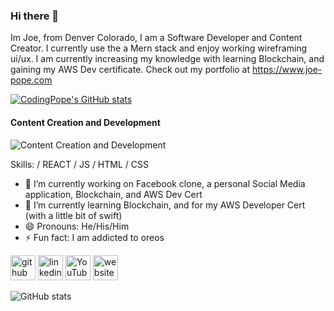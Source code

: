### Hi there 👋

Im Joe, from Denver Colorado, I am  a Software Developer and Content Creator. I currently use the a Mern stack and enjoy working wireframing ui/ux. I am currently increasing my knowledge with learning Blockchain, and gaining my AWS Dev certificate.
Check out my portfolio at https://www.joe-pope.com

[![CodingPope's GitHub stats](https://github-readme-stats.vercel.app/api?username=CodingPope)](https://github.com/CodingPope/github-readme-stats)

#### Content Creation and Development
![Content Creation and Development](https://i.imgur.com/fToxkcS.png)


Skills:  / REACT / JS / HTML / CSS

- 🔭 I’m currently working on Facebook clone, a personal Social Media application,  Blockchain, and AWS Dev Cert 
- 🌱 I’m currently learning Blockchain, and for my AWS Developer Cert (with a little bit of swift) 
- 😄 Pronouns: He/His/Him 
- ⚡ Fun fact: I am addicted to oreos 


[<img src='https://cdn.jsdelivr.net/npm/simple-icons@3.0.1/icons/github.svg' alt='github' height='40'>](https://github.com/CodingPope)  [<img src='https://cdn.jsdelivr.net/npm/simple-icons@3.0.1/icons/linkedin.svg' alt='linkedin' height='40'>](https://www.linkedin.com/in/https://www.linkedin.com/in/jopope//)  [<img src='https://cdn.jsdelivr.net/npm/simple-icons@3.0.1/icons/youtube.svg' alt='YouTube' height='40'>](https://www.youtube.com/channel/UCHYe-5htjVtblnSDA4vKEvA)  [<img src='https://cdn.jsdelivr.net/npm/simple-icons@3.0.1/icons/icloud.svg' alt='website' height='40'>](https://www.joe-pope.com)  

![GitHub stats](https://github-readme-stats.vercel.app/api?username=CodingPope&show_icons=true)  


<!--
**CodingPope/CodingPope** is a ✨ _special_ ✨ repository because its `README.md` (this file) appears on your GitHub profile.

Here are some ideas to get you started:

- 🔭 I’m currently working on ...
- 🌱 I’m currently learning ...
- 👯 I’m looking to collaborate on ...
- 🤔 I’m looking for help with ...
- 💬 Ask me about ...
- 📫 How to reach me: ...
- 😄 Pronouns: ...
- ⚡ Fun fact: ...
-->

